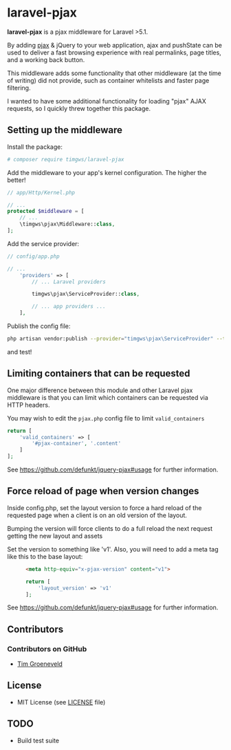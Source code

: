 laravel-pjax
======
**laravel-pjax** is a pjax middleware for Laravel >5.1.

By adding [pjax](https://github.com/defunkt/jquery-pjax) & jQuery to your web application, ajax and pushState can be used to deliver a fast browsing experience with real permalinks, page titles, and a working back button.

This middleware adds some functionality that other middleware (at the time of writing) did not provide, such as container whitelists and faster page filtering.

I wanted to have some additional functionality for loading "pjax" AJAX requests, so I quickly threw together this package.

## Setting up the middleware

Install the package:
```bash
# composer require timgws/laravel-pjax
```

Add the middleware to your app's kernel configuration. The higher the better!

```php
// app/Http/Kernel.php

// ...
protected $middleware = [
    // ...
    \timgws\pjax\Middleware::class,
];
```

Add the service provider:

```php
// config/app.php

// ...
    'providers' => [
        // ... Laravel providers

        timgws\pjax\ServiceProvider::class,

        // ... app providers ...
    ],
```

Publish the config file:

```bash
php artisan vendor:publish --provider="timgws\pjax\ServiceProvider" --tag="config"
```

and test!

## Limiting containers that can be requested
One major difference between this module and other Laravel pjax middleware is that you
can limit which containers can be requested via HTTP headers.

You may wish to edit the `pjax.php` config file to limit `valid_containers`

```php
return [
    'valid_containers' => [
        '#pjax-container', '.content'
    ]
];
```

See https://github.com/defunkt/jquery-pjax#usage for further information.

## Force reload of page when version changes

Inside config.php, set the layout version to force a hard reload of the requested page
when a client is on an old version of the layout.

Bumping the version will force clients to do a full reload the next
request getting the new layout and assets

Set the version to something like 'v1'. Also, you will need to add
a meta tag like this to the base layout:

```html
      <meta http-equiv="x-pjax-version" content="v1">
```

```php
      return [
          'layout_version' => 'v1'
      ];
```

See https://github.com/defunkt/jquery-pjax#usage for further information.

## Contributors

### Contributors on GitHub
* [Tim Groeneveld](http://timg.ws)

## License 
* MIT License (see [LICENSE](https://github.com/timgws/laravel-pjax/blob/master/LICENSE.md) file)

## TODO
* Build test suite
